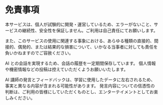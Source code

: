 # 免責事項

本サービスは、個人が試験的に開発・運営しているため、エラーがないこと、サービスの継続性、安全性を保証しません。ご利用は自己責任にてお願いします。

また、このサービスの使用に関連する事象における、あらゆる種類の直接的、間接的、偶発的、または結果的な損害について、いかなる当事者に対しても責任を負いかねますのでご容赦ください。

AI との会話を実現するため、会話の履歴を一定期間保存しています。
個人情報や機密情報などの投稿は控えていただくようお願いいたします。

AI 講師の発言とフィードバックは、学習に使用したデータに左右されるため、事実と異なる内容が含まれる可能性があります。
発言内容についての信憑性の判断は、ご利用の皆様にしていただくものとし、エンターテイメントとしてお楽しみください。
